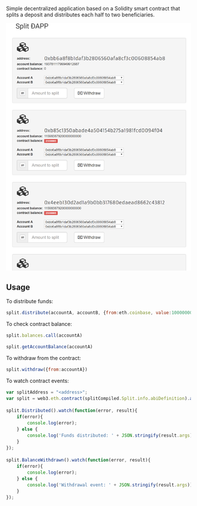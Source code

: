Simple decentralized application based on a Solidity smart contract that splits a deposit and distributes each half to two beneficiaries. 

![Screenshot](readme.png)

## Usage

To distribute funds: 

```javascript
split.distribute(accountA, accountB, {from:eth.coinbase, value:1000000000000000000})
```

To check contract balance: 

```javascript
split.balances.call(accountA)
```

```javascript
split.getAccountBalance(accountA)
```

To withdraw from the contract:

```javascript
split.withdraw({from:accountA})
```
To watch contract events: 

```javascript
var splitAddress = "<address>";
var split = web3.eth.contract(splitCompiled.Split.info.abiDefinition).at(splitAddress);

split.Distributed().watch(function(error, result){
    if(error){
        console.log(error);
    } else {
        console.log('Funds distributed: ' + JSON.stringify(result.args));
    }
});

split.BalanceWithdrawn().watch(function(error, result){
    if(error){
        console.log(error);
    } else {
        console.log('Withdrawal event: ' + JSON.stringify(result.args));
    }
});
```


